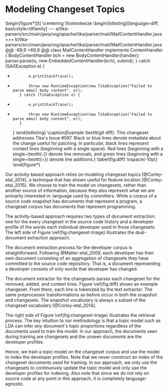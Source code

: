 # Modeling Changeset Topics

\begin{figure*}[t]
\centering
\footnotesize
\begin{lstlisting}[language=diff, basicstyle=\ttfamily]
--- a/tika-parsers/src/main/java/org/apache/tika/parser/mail/MailContentHandler.java
+++ b/tika-parsers/src/main/java/org/apache/tika/parser/mail/MailContentHandler.java
@@ -69,9 +69,9 @@ class MailContentHandler implements ContentHandler {
             BodyContentHandler bch = new BodyContentHandler(handler);
             parser.parse(is, new EmbeddedContentHandler(bch), submd);
         } catch (SAXException e) {
-            e.printStackTrace();
+            throw new RuntimeException(new TikaException("Failed to parse email body content", e));
         } catch (TikaException e) {
-            e.printStackTrace();
+            throw new RuntimeException(new TikaException("Failed to parse email body content", e));
         }
     }
\end{lstlisting}
\caption{Example \texttt{git diff}.
This changeset addresses Tika's Issue \#597.
Black or blue lines denote metadata about the change useful for patching.
In particular, black lines represent context lines (beginning with a single space).
Red lines (beginning with a single~\texttt{-}) denote line removals,
and green lines (beginning with a single~\texttt{+}) denote line additions.}
\label{fig:diff}
\vspace{-10pt}
\end{figure*}

<!--
![Developer identification using changesets\label{fig:changeset-triage}](changeset-triage.pdf)
-->

Our activity-based approach relies on modeling changeset topics
[@Corley-etal_2014], a technique that has shown useful for feature location
[@Corley-etal_2015]. We choose to train the model on changesets, rather than
another source of information, because they also represent what we are
primarily interested in: language used by committers.  While a corpus of a
source code snapshot has documents that represent a program, a changeset corpus
has documents that represent programming.

The activity-based approach requires two types of document extraction: one for
the every changeset in the source code history and a developer profile of the
words each individual developer used in those changesets. The left side of
Figure \ref{fig:changeset-triage} illustrates the dual-document extraction
approach.

The document extraction process for the developer corpus is straightforward.
Following @Matter-etal_2009, each developer has their own document consisting
of an aggregation of changesets they have committed to the source code
repository. That is, a document representing a developer consists of only words
that developer has changed.


The document extractor for the changesets parses each changeset for the
removed, added, and context lines. Figure \ref{fig:diff} shows an example
changeset. From there, each line is tokenized by the text extractor.  The same
preprocessor transformations as before occur in both the snapshot and
changesets.  The snapshot vocabulary is always a subset of the changeset
vocabulary [@Corley-etal_2014].


The right side of Figure \ref{fig:changeset-triage} illustrates the retrieval
process. The key intuition to our methodology is that a topic model such as LDA
can infer *any* document's topic proportions regardless of the documents used
to train the model.  In our approach, the documents seen during training are
changesets and the unseen documents are the developer profiles.

Hence, we train a topic model on the changeset corpus and use the model to
index the developer profiles.  Note that we never construct an index of the
changeset documents used for training.  In our approach, we only use the
changesets to continuously update the topic model and only use the developer
profiles for indexing. Also note that since we do not rely on source code at
any point in this approach, it is completely language-agnostic.
